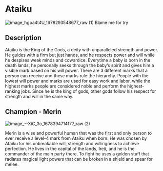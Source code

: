 # Ataiku

![image_hgpa4t4U_1678293548677_raw (1)](https://user-images.githubusercontent.com/38065137/228360956-8abf9d4e-ad35-47d0-818a-78e55b340ce4.jpg)
Blame me for try

## Description

Ataiku is the King of the Gods, a deity with unparalleled strength and power. 
He guides with a firm but just hands, and he respects power and will while he despises weak minds and cowardice. 
Everytime a baby is born in the death lands, he personally seeks through the baby’s spirit and gives him a visible mark based on his will power. 
There are 3 different marks that a person can receive and these marks rule the hierarchy. People with the lowest will power and marks are used for easy work and labor, while the highest marks people are considered noble and perform the highest-ranking jobs.
Since he is the king of gods, other gods follow his respect for strength and will in the same way.

## Champion - Merin

![image_--XiC_3o_1678394714177_raw (2)](https://user-images.githubusercontent.com/38065137/228361100-0e6aa7f5-4116-4191-a93a-257b760c7f05.jpg)

Merin is a wise and powerful human that was the first and only person to ever receive a level-4 mark from Ataiku when born. 
He was chosen by Ataiku for his unbreakable will, strength and willingness to achieve perfection. 
He lives in the capital of the lands, Ireti, and he is the commander of the main party there. 
To fight he uses a golden staff that radiates magical light powers that can be broken in a shield and spear for melee.
